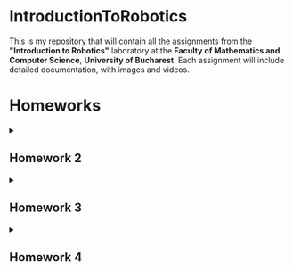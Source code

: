 # IntroductionToRobotics

This is my repository that will contain all the assignments from the **"Introduction to Robotics"** laboratory at the **Faculty of Mathematics and Computer Science**, **University of Bucharest**. Each assignment will include detailed documentation, with images and videos.

# Homeworks

<details>
<summary><h2> Homework 2</summary>
<br>
This assignment focuses on controlling an RGB LED using three potentiometers (one for each color).



For the implementation, I used:

* An RGB LED
* 3 potentiometers
* 6 resistors of 100 ohms (I connected three in series for each because I only had one 330-ohm resistor)
* 1 resistor of 330 ohms

Photo with first homework:

![Tema 1](./Imagini/tema1.jpg)



This is the video with first homework: https://www.youtube.com/watch?v=EDOw4xzkUVw&ab_channel=IulianMarin
</details>



<details>
<summary><h2> Homework 3</summary>
<br>
This assignment involves simulating a 3-floor elevator control system using
LEDs, buttons, and a buzzer with Arduino.

Components
* LEDs (At least 4: 3 for the floors and 1 for the elevator’s operational
state)
* Buttons
* Buzzer 
* Resistors and wires as needed

This code has functionalities only for the 1st and 3rd floor and has some bugs.The project's functionality is the one shown in the following video.: https://www.youtube.com/shorts/kLPn3MB_2u4

Below is a photo with the assembled homework.

![Tema 2](./Imagini/tema2.jpg)


</details>

<details>
<summary><h2> Homework 4</summary>
<br>
This project involves implementing a 7-segment display using Arduino, where you can 'draw' by lighting up segments one by one.

**General description:** We will use the joystick to control the position of the segment and 'draw' on the display. The movement between segments should be natural, meaning they should transition from the current position only to neighboring segments, without passing through 'walls'.

**Components**:
* 7 segment display (1)
* 1 joystick
* resistors and wires

**Requirement**: The initial position should be on the DP. The current
position always blinks (irrespective of the fact that the segment is on or
off). Use the joystick to move from one position to neighbors (see table for
corresponding movement). Short pressing the button toggles the segment
state from ON to OFF or from OFF to ON. Long pressing the button
resets the entire display by turning all the segments OFF and moving the
current position to the decimal point.
![Tema 4](./Imagini/tema3.jpg)

Link with the video: [here](https://youtube.com/shorts/8ki4eayzJKo)

</details>


